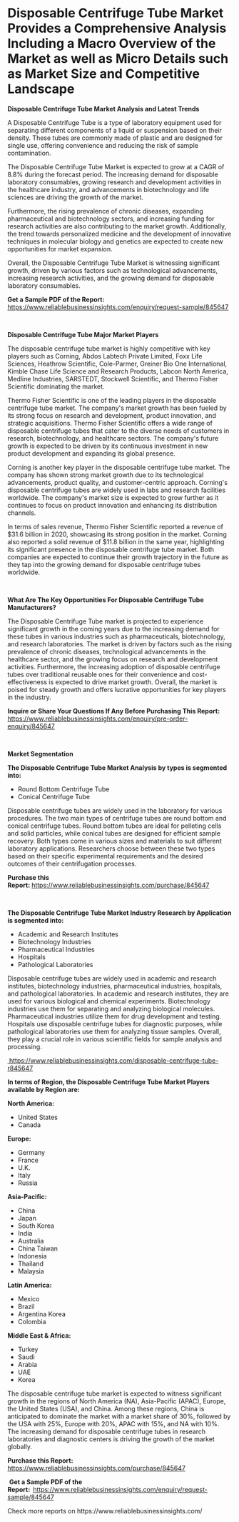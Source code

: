 <p><h1>Disposable Centrifuge Tube Market Provides a Comprehensive Analysis Including a Macro Overview of the Market as well as Micro Details such as Market Size and Competitive Landscape</h1></p><p><strong>Disposable Centrifuge Tube Market Analysis and Latest Trends</strong></p>
<p><p>A Disposable Centrifuge Tube is a type of laboratory equipment used for separating different components of a liquid or suspension based on their density. These tubes are commonly made of plastic and are designed for single use, offering convenience and reducing the risk of sample contamination.</p><p>The Disposable Centrifuge Tube Market is expected to grow at a CAGR of 8.8% during the forecast period. The increasing demand for disposable laboratory consumables, growing research and development activities in the healthcare industry, and advancements in biotechnology and life sciences are driving the growth of the market.</p><p>Furthermore, the rising prevalence of chronic diseases, expanding pharmaceutical and biotechnology sectors, and increasing funding for research activities are also contributing to the market growth. Additionally, the trend towards personalized medicine and the development of innovative techniques in molecular biology and genetics are expected to create new opportunities for market expansion.</p><p>Overall, the Disposable Centrifuge Tube Market is witnessing significant growth, driven by various factors such as technological advancements, increasing research activities, and the growing demand for disposable laboratory consumables.</p></p>
<p><strong>Get a Sample PDF of the Report:&nbsp;</strong> <a href="https://www.reliablebusinessinsights.com/enquiry/request-sample/845647">https://www.reliablebusinessinsights.com/enquiry/request-sample/845647</a></p>
<p>&nbsp;</p>
<p><strong>Disposable Centrifuge Tube Major Market Players</strong></p>
<p><p>The disposable centrifuge tube market is highly competitive with key players such as Corning, Abdos Labtech Private Limited, Foxx Life Sciences, Heathrow Scientific, Cole-Parmer, Greiner Bio One International, Kimble Chase Life Science and Research Products, Labcon North America, Medline Industries, SARSTEDT, Stockwell Scientific, and Thermo Fisher Scientific dominating the market.</p><p>Thermo Fisher Scientific is one of the leading players in the disposable centrifuge tube market. The company's market growth has been fueled by its strong focus on research and development, product innovation, and strategic acquisitions. Thermo Fisher Scientific offers a wide range of disposable centrifuge tubes that cater to the diverse needs of customers in research, biotechnology, and healthcare sectors. The company's future growth is expected to be driven by its continuous investment in new product development and expanding its global presence.</p><p>Corning is another key player in the disposable centrifuge tube market. The company has shown strong market growth due to its technological advancements, product quality, and customer-centric approach. Corning's disposable centrifuge tubes are widely used in labs and research facilities worldwide. The company's market size is expected to grow further as it continues to focus on product innovation and enhancing its distribution channels.</p><p>In terms of sales revenue, Thermo Fisher Scientific reported a revenue of $31.6 billion in 2020, showcasing its strong position in the market. Corning also reported a solid revenue of $11.8 billion in the same year, highlighting its significant presence in the disposable centrifuge tube market. Both companies are expected to continue their growth trajectory in the future as they tap into the growing demand for disposable centrifuge tubes worldwide.</p></p>
<p>&nbsp;</p>
<p><strong>What Are The Key Opportunities For Disposable Centrifuge Tube Manufacturers?</strong></p>
<p><p>The Disposable Centrifuge Tube market is projected to experience significant growth in the coming years due to the increasing demand for these tubes in various industries such as pharmaceuticals, biotechnology, and research laboratories. The market is driven by factors such as the rising prevalence of chronic diseases, technological advancements in the healthcare sector, and the growing focus on research and development activities. Furthermore, the increasing adoption of disposable centrifuge tubes over traditional reusable ones for their convenience and cost-effectiveness is expected to drive market growth. Overall, the market is poised for steady growth and offers lucrative opportunities for key players in the industry.</p></p>
<p><strong>Inquire or Share Your Questions If Any Before Purchasing This Report:</strong> <a href="https://www.reliablebusinessinsights.com/enquiry/pre-order-enquiry/845647">https://www.reliablebusinessinsights.com/enquiry/pre-order-enquiry/845647</a></p>
<p>&nbsp;</p>
<p><strong>Market Segmentation</strong></p>
<p><strong>The Disposable Centrifuge Tube Market Analysis by types is segmented into:</strong></p>
<p><ul><li>Round Bottom Centrifuge Tube</li><li>Conical Centrifuge Tube</li></ul></p>
<p><p>Disposable centrifuge tubes are widely used in the laboratory for various procedures. The two main types of centrifuge tubes are round bottom and conical centrifuge tubes. Round bottom tubes are ideal for pelleting cells and solid particles, while conical tubes are designed for efficient sample recovery. Both types come in various sizes and materials to suit different laboratory applications. Researchers choose between these two types based on their specific experimental requirements and the desired outcomes of their centrifugation processes.</p></p>
<p><strong>Purchase this Report:&nbsp;</strong><a href="https://www.reliablebusinessinsights.com/purchase/845647">https://www.reliablebusinessinsights.com/purchase/845647</a></p>
<p>&nbsp;</p>
<p><strong>The Disposable Centrifuge Tube Market Industry Research by Application is segmented into:</strong></p>
<p><ul><li>Academic and Research Institutes</li><li>Biotechnology Industries</li><li>Pharmaceutical Industries</li><li>Hospitals</li><li>Pathological Laboratories</li></ul></p>
<p><p>Disposable centrifuge tubes are widely used in academic and research institutes, biotechnology industries, pharmaceutical industries, hospitals, and pathological laboratories. In academic and research institutes, they are used for various biological and chemical experiments. Biotechnology industries use them for separating and analyzing biological molecules. Pharmaceutical industries utilize them for drug development and testing. Hospitals use disposable centrifuge tubes for diagnostic purposes, while pathological laboratories use them for analyzing tissue samples. Overall, they play a crucial role in various scientific fields for sample analysis and processing.</p></p>
<p><a href="https://www.reliablebusinessinsights.com/disposable-centrifuge-tube-r845647">&nbsp;https://www.reliablebusinessinsights.com/disposable-centrifuge-tube-r845647</a></p>
<p><strong>In terms of Region, the Disposable Centrifuge Tube Market Players available by Region are:</strong></p>
<p>
    <p> <strong> North America: </strong>
        <ul>
            <li>United States</li>
            <li>Canada</li>
        </ul>
        </p> 
    <p> <strong> Europe: </strong>
        <ul>
            <li>Germany</li>
            <li>France</li>
            <li>U.K.</li>
            <li>Italy</li>
            <li>Russia</li>
        </ul>
        </p> 
    <p> <strong> Asia-Pacific: </strong>
        <ul>
            <li>China</li>
            <li>Japan</li>
            <li>South Korea</li>
            <li>India</li>
            <li>Australia</li>
            <li>China Taiwan</li>
            <li>Indonesia</li>
            <li>Thailand</li>
            <li>Malaysia</li>
        </ul>
        </p> 
    <p> <strong> Latin America: </strong>
        <ul>
            <li>Mexico</li>
            <li>Brazil</li>
            <li>Argentina Korea</li>
            <li>Colombia</li>
        </ul>
        </p> 
    <p> <strong> Middle East & Africa: </strong>
        <ul>
            <li>Turkey</li>
            <li>Saudi</li>
            <li>Arabia</li>
            <li>UAE</li>
            <li>Korea</li>
        </ul>
    </p>
    </p>
<p><p>The disposable centrifuge tube market is expected to witness significant growth in the regions of North America (NA), Asia-Pacific (APAC), Europe, the United States (USA), and China. Among these regions, China is anticipated to dominate the market with a market share of 30%, followed by the USA with 25%, Europe with 20%, APAC with 15%, and NA with 10%. The increasing demand for disposable centrifuge tubes in research laboratories and diagnostic centers is driving the growth of the market globally.</p></p>
<p><strong>Purchase this Report: </strong><a href="https://www.reliablebusinessinsights.com/purchase/845647">https://www.reliablebusinessinsights.com/purchase/845647</a></p>
<p>&nbsp;<strong>Get a Sample PDF of the Report:&nbsp;&nbsp;</strong><a href="https://www.reliablebusinessinsights.com/enquiry/request-sample/845647">https://www.reliablebusinessinsights.com/enquiry/request-sample/845647</a></p>
<p><strong></strong></p>
<p>Check more reports on https://www.reliablebusinessinsights.com/</p>